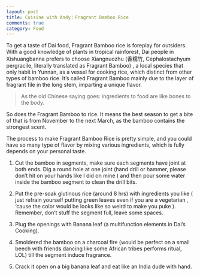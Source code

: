 ```yaml
---
layout: post
title: Cuisine with Andy：Fragrant Bamboo Rice
comments: true
category: Food
---
```


To get a taste of Dai food, Fragrant Bamboo rice is foreplay for outsiders.  With a good knowledge of plants in tropical rainforest, Dai people in Xishuangbanna prefers to choose Xiangnuozhu (香糯竹, Cephalostachyum pergracile, literally translated as Fragrant Bamboo) , a local species that only habit in Yunnan, as a vessel for cooking rice, which distinct from other types of bamboo rice. It’s called Fragrant Bamboo mainly due to the layer of fragrant file in the long stem, imparting a unique flavor. 

>As the old Chinese saying goes: ingredients to food are like bones to the body.

So does the Fragrant Bamboo to rice. It means the best season to get a bite of that is from November to the next March, as the bamboo contains the strongest scent.

The process to make Fragrant Bamboo Rice is pretty simple, and you could have so many type of flavor by mixing various ingredients, which is fully depends on your personal taste. 

1) Cut the bamboo in segments, make sure each segments have joint at both ends. Dig a round hole at one joint (hand drill or hammer, please don’t hit on your hands like I did on mine ) and then pour some water inside the bamboo segment to clean the drill bits.

2) Put the pre-soak glutinous rice (around 8 hrs) with ingredients you like ( just refrain yourself putting green leaves even if you are a vegetarian , ‘cause the color would be looks like so weird to make you puke ). Remember, don’t stuff the segment full, leave some spaces.

3) Plug the openings with Banana leaf (a multifunction elements in Dai’s Cooking).

4) Smoldered the bamboo on a charcoal fire (would be perfect on a small beech with friends dancing like some African tribes performs ritual, LOL) till the segment induce fragrance.

5) Crack it open on a big banana leaf and eat like an India dude with hand. 
